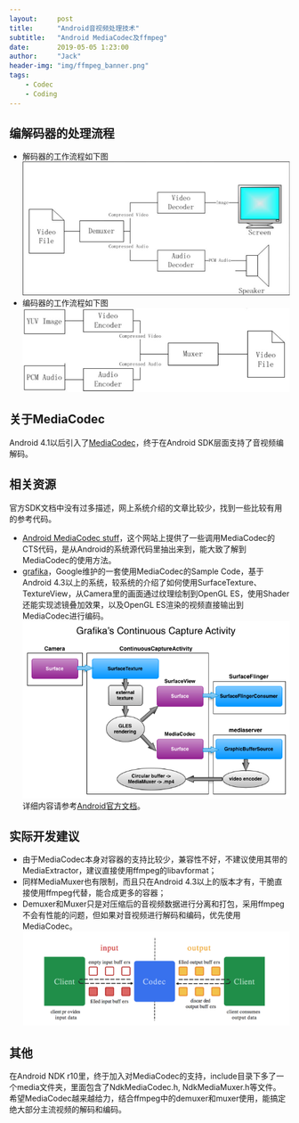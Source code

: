 ```yaml
---
layout:     post
title:      "Android音视频处理技术"
subtitle:   "Android MediaCodec及ffmpeg"
date:       2019-05-05 1:23:00
author:     "Jack"
header-img: "img/ffmpeg_banner.png"
tags:
    - Codec
    - Coding
---
```

## 编解码器的处理流程
* 解码器的工作流程如下图![decoder](/img/decoder.JPG)
* 编码器的工作流程如下图![encoder](/img/encoder.JPG)

## 关于MediaCodec
Android 4.1以后引入了[MediaCodec](http://developer.android.com/reference/android/media/MediaCodec.html)，终于在Android SDK层面支持了音视频编解码。

## 相关资源
官方SDK文档中没有过多描述，网上系统介绍的文章比较少，找到一些比较有用的参考代码。
* [Android MediaCodec stuff](http://bigflake.com/mediacodec/)，这个网站上提供了一些调用MediaCodec的CTS代码，是从Android的系统源代码里抽出来到，能大致了解到MediaCodec的使用方法。
* [grafika](https://github.com/google/grafika)，Google维护的一套使用MediaCodec的Sample Code，基于Android 4.3以上的系统，较系统的介绍了如何使用SurfaceTexture、TextureView，从Camera里的画面通过纹理绘制到OpenGL ES，使用Shader还能实现滤镜叠加效果，以及OpenGL ES渲染的视频直接输出到MediaCodec进行编码。![MediaCodec](/img/continuous_capture_activity.png)
详细内容请参考[Android官方文档](https://source.android.com/devices/graphics/architecture.html#continuous-capture)。

## 实际开发建议
* 由于MediaCodec本身对容器的支持比较少，兼容性不好，不建议使用其带的MediaExtractor，建议直接使用ffmpeg的libavformat；
* 同样MediaMuxer也有限制，而且只在Android 4.3以上的版本才有，干脆直接使用ffmpeg代替，能合成更多的容器；
* Demuxer和Muxer只是对压缩后的音视频数据进行分离和打包，采用ffmpeg不会有性能的问题，但如果对音视频进行解码和编码，优先使用MediaCodec。![MediaCodec Workflow](/img/media-codec-workflow.jpg)

## 其他
在Android NDK r10里，终于加入对MediaCodec的支持，include目录下多了一个media文件夹，里面包含了NdkMediaCodec.h, NdkMediaMuxer.h等文件。
希望MediaCodec越来越给力，结合ffmpeg中的demuxer和muxer使用，能搞定绝大部分主流视频的解码和编码。